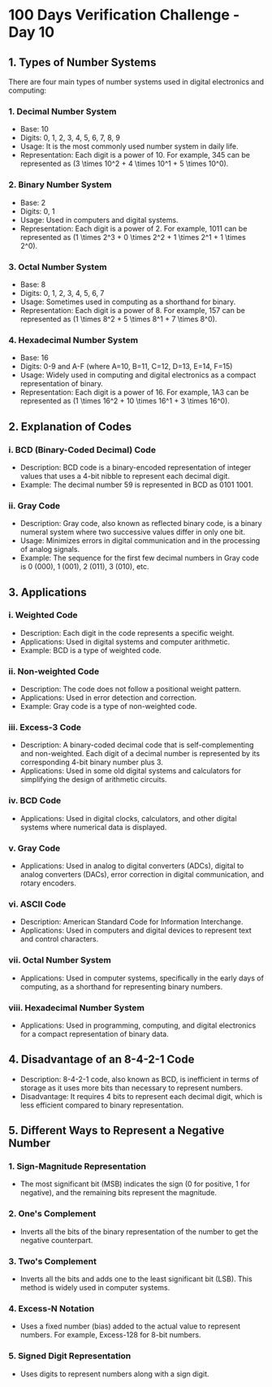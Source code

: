 # 100 Days Verification Challenge - Day 10

## 1. Types of Number Systems

There are four main types of number systems used in digital electronics and computing:

### 1. Decimal Number System
- Base: 10
- Digits: 0, 1, 2, 3, 4, 5, 6, 7, 8, 9
- Usage: It is the most commonly used number system in daily life.
- Representation: Each digit is a power of 10. For example, 345 can be represented as \(3 \times 10^2 + 4 \times 10^1 + 5 \times 10^0\).

### 2. Binary Number System
- Base: 2
- Digits: 0, 1
- Usage: Used in computers and digital systems.
- Representation: Each digit is a power of 2. For example, 1011 can be represented as \(1 \times 2^3 + 0 \times 2^2 + 1 \times 2^1 + 1 \times 2^0\).

### 3. Octal Number System
- Base: 8
- Digits: 0, 1, 2, 3, 4, 5, 6, 7
- Usage: Sometimes used in computing as a shorthand for binary.
- Representation: Each digit is a power of 8. For example, 157 can be represented as \(1 \times 8^2 + 5 \times 8^1 + 7 \times 8^0\).

### 4. Hexadecimal Number System
- Base: 16
- Digits: 0-9 and A-F (where A=10, B=11, C=12, D=13, E=14, F=15)
- Usage: Widely used in computing and digital electronics as a compact representation of binary.
- Representation: Each digit is a power of 16. For example, 1A3 can be represented as \(1 \times 16^2 + 10 \times 16^1 + 3 \times 16^0\).

## 2. Explanation of Codes

### i. BCD (Binary-Coded Decimal) Code
- Description: BCD code is a binary-encoded representation of integer values that uses a 4-bit nibble to represent each decimal digit.
- Example: The decimal number 59 is represented in BCD as 0101 1001.

### ii. Gray Code
- Description: Gray code, also known as reflected binary code, is a binary numeral system where two successive values differ in only one bit.
- Usage: Minimizes errors in digital communication and in the processing of analog signals.
- Example: The sequence for the first few decimal numbers in Gray code is 0 (000), 1 (001), 2 (011), 3 (010), etc.

## 3. Applications

### i. Weighted Code
- Description: Each digit in the code represents a specific weight.
- Applications: Used in digital systems and computer arithmetic.
- Example: BCD is a type of weighted code.

### ii. Non-weighted Code
- Description: The code does not follow a positional weight pattern.
- Applications: Used in error detection and correction.
- Example: Gray code is a type of non-weighted code.

### iii. Excess-3 Code
- Description: A binary-coded decimal code that is self-complementing and non-weighted. Each digit of a decimal number is represented by its corresponding 4-bit binary number plus 3.
- Applications: Used in some old digital systems and calculators for simplifying the design of arithmetic circuits.

### iv. BCD Code
- Applications: Used in digital clocks, calculators, and other digital systems where numerical data is displayed.

### v. Gray Code
- Applications: Used in analog to digital converters (ADCs), digital to analog converters (DACs), error correction in digital communication, and rotary encoders.

### vi. ASCII Code
- Description: American Standard Code for Information Interchange.
- Applications: Used in computers and digital devices to represent text and control characters.

### vii. Octal Number System
- Applications: Used in computer systems, specifically in the early days of computing, as a shorthand for representing binary numbers.

### viii. Hexadecimal Number System
- Applications: Used in programming, computing, and digital electronics for a compact representation of binary data.

## 4. Disadvantage of an 8-4-2-1 Code
- Description: 8-4-2-1 code, also known as BCD, is inefficient in terms of storage as it uses more bits than necessary to represent numbers.
- Disadvantage: It requires 4 bits to represent each decimal digit, which is less efficient compared to binary representation.

## 5. Different Ways to Represent a Negative Number

### 1. Sign-Magnitude Representation
- The most significant bit (MSB) indicates the sign (0 for positive, 1 for negative), and the remaining bits represent the magnitude.

### 2. One's Complement
- Inverts all the bits of the binary representation of the number to get the negative counterpart.

### 3. Two's Complement
- Inverts all the bits and adds one to the least significant bit (LSB). This method is widely used in computer systems.

### 4. Excess-N Notation
- Uses a fixed number (bias) added to the actual value to represent numbers. For example, Excess-128 for 8-bit numbers.

### 5. Signed Digit Representation
- Uses digits to represent numbers along with a sign digit.
